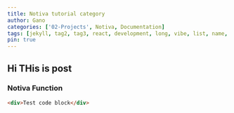 ```yaml
---
title: Notiva tutorial category
author: Gano
categories: ['02-Projects', Notiva, Documentation]
tags: [jekyll, tag2, tag3, react, development, long, vibe, list, name, document]
pin: true
---
```


## Hi THis is post

### Notiva Function

```html
<div>Test code block</div>
```
